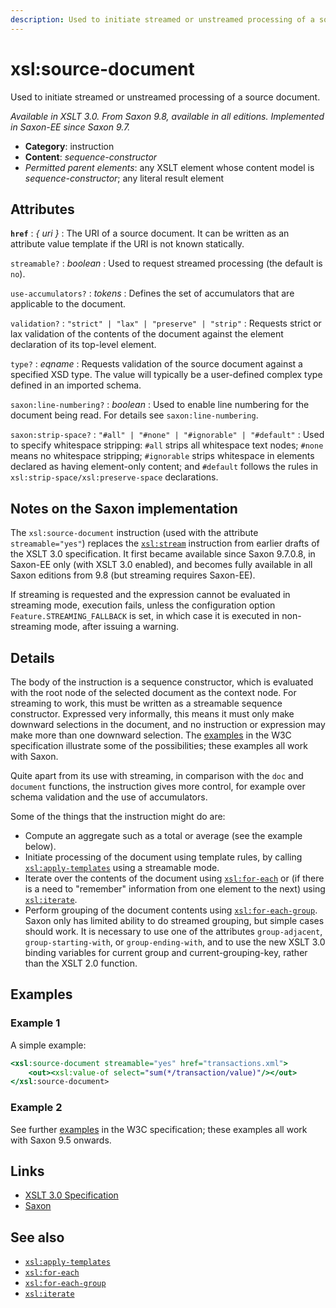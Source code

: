 ```yaml
---
description: Used to initiate streamed or unstreamed processing of a source document
---
```


# xsl:source-document

Used to initiate streamed or unstreamed processing of a source document.

_Available in XSLT 3.0. From Saxon 9.8, available in all editions. Implemented in Saxon-EE since Saxon 9.7._

- **Category**: instruction
- **Content**: _sequence-constructor_
- _Permitted parent elements_: any XSLT element whose content model is _sequence-constructor_; any literal result element

## Attributes

**`href`**
: _{ uri }_
: The URI of a source document. It can be written as an attribute value template if the URI is not known statically.

`streamable?`
: _boolean_
: Used to request streamed processing (the default is `no`).

`use-accumulators?`
: _tokens_
: Defines the set of accumulators that are applicable to the document.

`validation?`
: `"strict" | "lax" | "preserve" | "strip"`
: Requests strict or lax validation of the contents of the document against the element declaration of its top-level element.

`type?`
: _eqname_
: Requests validation of the source document against a specified XSD type. The value will typically be a user-defined complex type defined in an imported schema.

`saxon:line-numbering?`
: _boolean_
: Used to enable line numbering for the document being read. For details see `saxon:line-numbering`.

`saxon:strip-space?`
: `"#all" | "#none" | "#ignorable" | "#default"`
: Used to specify whitespace stripping: `#all` strips all whitespace text nodes; `#none` means no whitespace stripping; `#ignorable` strips whitespace in elements declared as having element-only content; and `#default` follows the rules in `xsl:strip-space/xsl:preserve-space` declarations.

## Notes on the Saxon implementation

The `xsl:source-document` instruction (used with the attribute `streamable="yes"`) replaces the [`xsl:stream`](xsl-stream.md) instruction from earlier drafts of the XSLT 3.0 specification. It first became available since Saxon 9.7.0.8, in Saxon-EE only (with XSLT 3.0 enabled), and becomes fully available in all Saxon editions from 9.8 (but streaming requires Saxon-EE).

If streaming is requested and the expression cannot be evaluated in streaming mode, execution fails, unless the configuration option `Feature.STREAMING_FALLBACK` is set, in which case it is executed in non-streaming mode, after issuing a warning.

## Details

The body of the instruction is a sequence constructor, which is evaluated with the root node of the selected document as the context node. For streaming to work, this must be written as a streamable sequence constructor. Expressed very informally, this means it must only make downward selections in the document, and no instruction or expression may make more than one downward selection. The [examples](http://www.w3.org/TR/xslt-30/#stream-examples) in the W3C specification illustrate some of the possibilities; these examples all work with Saxon.

Quite apart from its use with streaming, in comparison with the `doc` and `document` functions, the instruction gives more control, for example over schema validation and the use of accumulators.

Some of the things that the instruction might do are:

- Compute an aggregate such as a total or average (see the example below).
- Initiate processing of the document using template rules, by calling [`xsl:apply-templates`](xsl-apply-templates.md) using a streamable mode.
- Iterate over the contents of the document using [`xsl:for-each`](xsl-for-each.md) or (if there is a need to "remember" information from one element to the next) using [`xsl:iterate`](xsl-iterate.md).
- Perform grouping of the document contents using [`xsl:for-each-group`](xsl-for-each-group.md). Saxon only has limited ability to do streamed grouping, but simple cases should work. It is necessary to use one of the attributes `group-adjacent`, `group-starting-with`, or `group-ending-with`, and to use the new XSLT 3.0 binding variables for current group and current-grouping-key, rather than the XSLT 2.0 function.

## Examples

### Example 1

A simple example:

```xslt
<xsl:source-document streamable="yes" href="transactions.xml">
    <out><xsl:value-of select="sum(*/transaction/value)"/></out>
</xsl:source-document>
```

### Example 2

See further [examples](http://www.w3.org/TR/xslt-30/#stream-examples) in the W3C specification; these examples all work with Saxon 9.5 onwards.

## Links

- [XSLT 3.0 Specification](http://www.w3.org/TR/xslt-30/#element-source-document)
- [Saxon](https://www.saxonica.com/html/documentation/xsl-elements/source-document.html)

## See also

- [`xsl:apply-templates`](xsl-apply-templates.md)
- [`xsl:for-each`](xsl-for-each.md)
- [`xsl:for-each-group`](xsl-for-each-group.md)
- [`xsl:iterate`](xsl-iterate.md)

